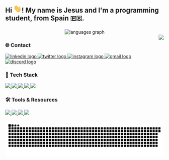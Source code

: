 <h2 align="left">Hi <img src="assets/handshake.gif" height="25px">! My name is Jesus and I'm a programming student, from Spain 🇪🇸.</h2>

###

<div align="center">
  <img src="https://github-readme-stats.vercel.app/api/top-langs?username=jesuuslopeez&locale=en&hide_title=false&layout=compact&card_width=320&langs_count=5&theme=codeSTACKr&hide_border=false" height="150" alt="languages graph"  />
</div>

<img align="right" height="150" src="https://avatars.githubusercontent.com/u/182476250?v=4"  />

### 🌐 Contact
<div align="left">
  <a href="www.linkedin.com/in/jesuuslopeezp" target="_blank">
    <img src="https://img.shields.io/badge/LinkedIn-Jesús_López-0A66C2?style=for-the-badge&logo=linkedin&logoColor=white&labelColor=101010" height="35" alt="linkedin logo" />
  </a>
  <a href="https://x.com/jesuuslopeez_" target="_blank">
    <img src="https://img.shields.io/badge/Twitter-jesuuslopeez-1DA1F2?style=for-the-badge&logo=twitter&logoColor=white&labelColor=101010" height="35" alt="twitter logo"  />
  </a>
  <a href="https://www.instagram.com/jesuus.lopeez/" target="_blank">
    <img src="https://img.shields.io/badge/Instagram-jesuus.lopeez-E4405F?style=for-the-badge&logo=instagram&logoColor=white&labelColor=101010" height="35" alt="instagram logo"  />
  </a>
  <a href="mailto:jesuuslopeezp@gmail.com">
    <img src="https://img.shields.io/badge/Gmail-jesuuslopeezp@gmail.com-D14836?style=for-the-badge&logo=gmail&logoColor=white&labelColor=101010" height="35" alt="gmail logo" />
  </a>
  <a href="http://discord.com/users/664054032343498794" target="_blank">
    <img src="https://img.shields.io/badge/Discord-jesuuslopeez-5865F2?style=for-the-badge&logo=discord&logoColor=white&labelColor=101010" height="35" alt="discord logo"  />
  </a>
</div>

### 🚀 Tech Stack  
<div align="left">
  <a href="https://www.python.org/" target="_blank">
    <img src="https://img.shields.io/badge/Python-3776AB?style=for-the-badge&logo=python&logoColor=white" height="35">
  </a>
  <a href="https://kotlinlang.org/" target="_blank">
    <img src="https://img.shields.io/badge/Kotlin-7F52FF?style=for-the-badge&logo=kotlin&logoColor=white" height="35">
  </a>
  <a href="https://developer.mozilla.org/en-US/docs/Web/HTML" target="_blank">
    <img src="https://img.shields.io/badge/HTML5-E34F26?style=for-the-badge&logo=html5&logoColor=white" height="35">
  </a>
  <a href="https://developer.mozilla.org/en-US/docs/Web/CSS" target="_blank">
    <img src="https://img.shields.io/badge/CSS3-1572B6?style=for-the-badge&logo=css3&logoColor=white" height="35">
  </a>
  <a href="https://developer.mozilla.org/en-US/docs/Web/JavaScript" target="_blank">
    <img src="https://img.shields.io/badge/JavaScript-F7DF1E?style=for-the-badge&logo=javascript&logoColor=black" height="35">
  </a>
</div>

### 🛠️ Tools & Resources  
<div align="left">
  <a href="https://code.visualstudio.com/" target="_blank">
    <img src="https://img.shields.io/badge/VS%20Code-007ACC?style=for-the-badge&logo=visual-studio-code&logoColor=white" height="35">
  </a>
  <a href="https://www.jetbrains.com/idea/" target="_blank">
    <img src="https://img.shields.io/badge/IntelliJ%20IDEA-000000?style=for-the-badge&logo=intellij-idea&logoColor=white" height="35">
  </a>
  <a href="https://www.jetbrains.com/pycharm/" target="_blank">
    <img src="https://img.shields.io/badge/PyCharm-3776AB?style=for-the-badge&logo=pycharm&logoColor=white" height="35">
  </a>
  <a href="https://git-scm.com/" target="_blank">
    <img src="https://img.shields.io/badge/Git-F05032?style=for-the-badge&logo=git&logoColor=white" height="35">
  </a>
</div>

<br clear="both">

<img src="assets/snake.svg" alt="Snake animation" />

###

<!--
  🛸 You found the secret! Keep coding and never stop learning. 🚀
-->

